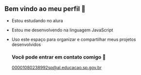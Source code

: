 ## Bem vindo ao meu perfil 👋


- Estou estudando no alura
- Estou me desenvolvendo na linguagem JavaScript
- Uso este espaço para organizar e compartilhar meus projetos desenvolvidos

  ### Você pode entrar em contato comigo 🖤

  00001080238992sp@al.educacao.sp.gov.br

